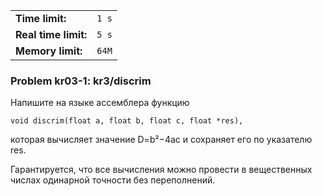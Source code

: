 |                      |       |
|----------------------|-------|
| **Time limit:**      | `1 s` |
| **Real time limit:** | `5 s` |
| **Memory limit:**    | `64M` |


### Problem kr03-1: kr3/discrim

Напишите на языке ассемблера функцию

    
    
    void discrim(float a, float b, float c, float *res),

которая вычисляет значение D=b²−4ac и сохраняет его по указателю res.

Гарантируется, что все вычисления можно провести в вещественных числах одинарной точности без
переполнений.

